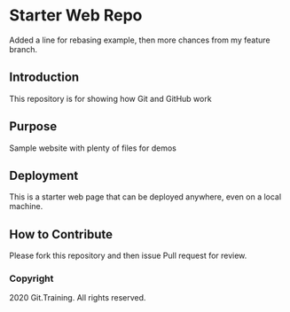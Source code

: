 # Starter Web Repo
Added a line for rebasing example, then more chances from my feature branch.

## Introduction

This repository is for showing how Git and GitHub work

## Purpose

Sample website with plenty of files for demos

## Deployment
This is a starter web page that can be deployed anywhere, even on a local machine.

## How to Contribute
Please fork this repository and then issue Pull request for review.


### Copyright

2020 Git.Training. All rights reserved.